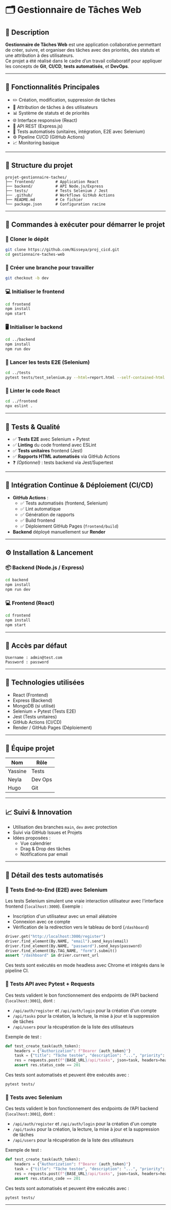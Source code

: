 # 🗂️ Gestionnaire de Tâches Web

## 📌 Description

**Gestionnaire de Tâches Web** est une application collaborative permettant de créer, suivre, et organiser des tâches avec des priorités, des statuts et une attribution à des utilisateurs.  
Ce projet a été réalisé dans le cadre d’un travail collaboratif pour appliquer les concepts de **Git**, **CI/CD**, **tests automatisés**, et **DevOps**.

---

## 🚀 Fonctionnalités Principales

- ✏️ Création, modification, suppression de tâches
- 👥 Attribution de tâches à des utilisateurs
- 📊 Système de statuts et de priorités
- 🌐 Interface responsive (React)
- 🧩 API REST (Express.js)
- 🧪 Tests automatisés (unitaires, intégration, E2E avec Selenium)
- ⚙️ Pipeline CI/CD (GitHub Actions)
- 📈 Monitoring basique

---

## 📁 Structure du projet

```
projet-gestionnaire-taches/
├── frontend/         # Application React
├── backend/          # API Node.js/Express
├── tests/            # Tests Selenium / Jest
├── .github/          # Workflows GitHub Actions
├── README.md         # Ce fichier
└── package.json      # Configuration racine
```

---

## 🔧 Commandes à exécuter pour démarrer le projet

### 📂 Cloner le dépôt
```bash
git clone https://github.com/Nisseya/proj_cicd.git
cd gestionnaire-taches-web
```

### 🌳 Créer une branche pour travailler
```bash
git checkout -b dev
```

### 💻 Initialiser le frontend
```bash
cd frontend
npm install
npm start
```

### 🖥️ Initialiser le backend
```bash
cd ../backend
npm install
npm run dev
```

### 🧪 Lancer les tests E2E (Selenium)
```bash
cd ../tests
pytest tests/test_selenium.py --html=report.html --self-contained-html
```

### 🧪 Linter le code React
```bash
cd ../frontend
npx eslint .
```

---

## 🧪 Tests & Qualité

- ✅ **Tests E2E** avec Selenium + Pytest
- ✅ **Linting** du code frontend avec ESLint
- ✅ **Tests unitaires** frontend (Jest)
- ✅ **Rapports HTML automatisés** via GitHub Actions
- ❓ *(Optionnel)* : tests backend via Jest/Supertest

---

## 🔁 Intégration Continue & Déploiement (CI/CD)

- **GitHub Actions** :
  - ✅ Tests automatisés (frontend, Selenium)
  - ✅ Lint automatique
  - ✅ Génération de rapports
  - ✅ Build frontend
  - ✅ Déploiement GitHub Pages (`frontend/build`)
- **Backend** déployé manuellement sur **Render**

---

## ⚙️ Installation & Lancement

### 📦 Backend (Node.js / Express)
```bash
cd backend
npm install
npm run dev
```

### 💻 Frontend (React)
```bash
cd frontend
npm install
npm start
```

---

## 🔐 Accès par défaut

```text
Username : admin@test.com
Password : password
```

---

## 🧠 Technologies utilisées

- React (Frontend)
- Express (Backend)
- MongoDB (si utilisé)
- Selenium + Pytest (Tests E2E)
- Jest (Tests unitaires)
- GitHub Actions (CI/CD)
- Render / GitHub Pages (Déploiement)

---

## 👥 Équipe projet

| Nom        | Rôle             |
|------------|------------------|
| Yassine    | Tests            |
| Neyla      | Dev Ops          |
| Hugo       | Git              |

---

## 📈 Suivi & Innovation

- Utilisation des branches `main`, `dev` avec protection
- Suivi via GitHub Issues et Projets
- Idées proposées :
  - Vue calendrier
  - Drag & Drop des tâches
  - Notifications par email

---

## 🧪 Détail des tests automatisés

### 📸 Tests End-to-End (E2E) avec Selenium

Les tests Selenium simulent une vraie interaction utilisateur avec l'interface frontend (`localhost:3000`). Exemple :

- Inscription d'un utilisateur avec un email aléatoire
- Connexion avec ce compte
- Vérification de la redirection vers le tableau de bord (`/dashboard`)

```python
driver.get("http://localhost:3000/register")
driver.find_element(By.NAME, "email").send_keys(email)
driver.find_element(By.NAME, "password").send_keys(password)
driver.find_element(By.TAG_NAME, "form").submit()
assert "/dashboard" in driver.current_url
```

Ces tests sont exécutés en mode headless avec Chrome et intégrés dans le pipeline CI.

### 🔗 Tests API avec Pytest + Requests

Ces tests valident le bon fonctionnement des endpoints de l’API backend (`localhost:3001`), dont :

- `/api/auth/register` et `/api/auth/login` pour la création d'un compte
- `/api/tasks` pour la création, la lecture, la mise à jour et la suppression de tâches
- `/api/users` pour la récupération de la liste des utilisateurs

Exemple de test :
```python
def test_create_task(auth_token):
    headers = {"Authorization": f"Bearer {auth_token}"}
    task = {"title": "Tâche testée", "description": "...", "priority": "high"}
    res = requests.post(f"{BASE_URL}/api/tasks", json=task, headers=headers)
    assert res.status_code == 201
```

Ces tests sont automatisés et peuvent être exécutés avec :
```bash
pytest tests/
```

### 🔗 Tests avec Selenium

Ces tests valident le bon fonctionnement des endpoints de l’API backend (`localhost:3001`), dont :

- `/api/auth/register` et `/api/auth/login` pour la création d'un compte
- `/api/tasks` pour la création, la lecture, la mise à jour et la suppression de tâches
- `/api/users` pour la récupération de la liste des utilisateurs

Exemple de test :
```python
def test_create_task(auth_token):
    headers = {"Authorization": f"Bearer {auth_token}"}
    task = {"title": "Tâche testée", "description": "...", "priority": "high"}
    res = requests.post(f"{BASE_URL}/api/tasks", json=task, headers=headers)
    assert res.status_code == 201
```

Ces tests sont automatisés et peuvent être exécutés avec :
```bash
pytest tests/
```


---